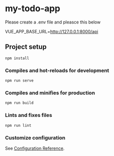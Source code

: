 # my-todo-app
Please create a .env file and pleasce this below

VUE_APP_BASE_URL=http://127.0.0.1:8000/api
## Project setup
```
npm install
```

### Compiles and hot-reloads for development
```
npm run serve
```

### Compiles and minifies for production
```
npm run build
```

### Lints and fixes files
```
npm run lint
```

### Customize configuration
See [Configuration Reference](https://cli.vuejs.org/config/).

